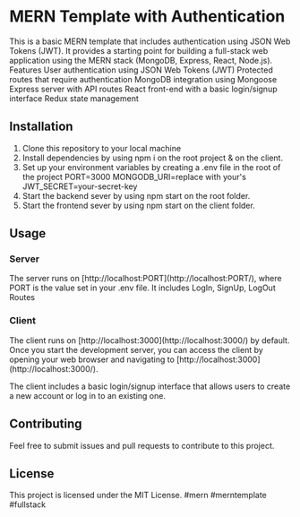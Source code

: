 <h1>MERN Template with Authentication</h1>

This is a basic MERN template that includes authentication using JSON Web Tokens (JWT). It provides a starting point for building a full-stack web application using the MERN stack (MongoDB, Express, React, Node.js). Features User authentication using JSON Web Tokens (JWT) Protected routes that require authentication MongoDB integration using Mongoose Express server with API routes React front-end with a basic login/signup interface Redux state management

<h2>Installation</h2>
<ol>
<li>Clone this repository to your local machine
<li>Install dependencies by using npm i on the root project & on the client.
<li>Set up your environment variables by creating a .env file in the root of the project PORT=3000 MONGODB_URI=replace with your's JWT_SECRET=your-secret-key
<li>Start the backend sever by using npm start on the root folder.
<li>Start the frontend sever by using npm start on the client folder.
</ol>
<h2>Usage</h2>

<h3>Server</h3> The server runs on [http://localhost:PORT](http://localhost:PORT/), where PORT is the value set in your .env file. It includes LogIn, SignUp, LogOut Routes <h3>Client</h3> The client runs on [http://localhost:3000](http://localhost:3000/) by default. Once you start the development server, you can access the client by opening your web browser and navigating to [http://localhost:3000](http://localhost:3000/).

The client includes a basic login/signup interface that allows users to create a new account or log in to an existing one.

<h2>Contributing</h2>

Feel free to submit issues and pull requests to contribute to this project.

<h2>License</h2>

This project is licensed under the MIT License.
#mern #merntemplate #fullstack

